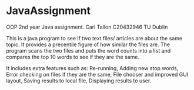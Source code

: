# JavaAssignment
OOP 2nd year Java assignment. Carl Tallon C20432946 TU Dublin


This is a java program to see if two text files/ articles are about the same topic. It provides a precentile figure of how similar the files are.
The program scans the two files and puts the word counts into a list and compares the top 10 words to see if they are the same.

It includes extra features such as:
Re-running,
Adding new stop words,
Error checking on files if they are the same,
File chooser and improved GUI layout,
Saving results to local file,
Displaying results to user.
